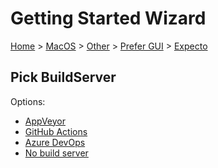 <!--
GENERATED FILE - DO NOT EDIT
This file was generated by [MarkdownSnippets](https://github.com/SimonCropp/MarkdownSnippets).
Source File: /docs/mdsource/wiz/MacOS_Other_Gui_Expecto.source.md
To change this file edit the source file and then run MarkdownSnippets.
-->

# Getting Started Wizard

[Home](/docs/wiz/readme.md) > [MacOS](MacOS.md) > [Other](MacOS_Other.md) > [Prefer GUI](MacOS_Other_Gui.md) > [Expecto](MacOS_Other_Gui_Expecto.md)

## Pick BuildServer

Options:
 * [AppVeyor](MacOS_Other_Gui_Expecto_AppVeyor.md)
 * [GitHub Actions](MacOS_Other_Gui_Expecto_GitHubActions.md)
 * [Azure DevOps](MacOS_Other_Gui_Expecto_AzureDevOps.md)
 * [No build server](MacOS_Other_Gui_Expecto_None.md)
